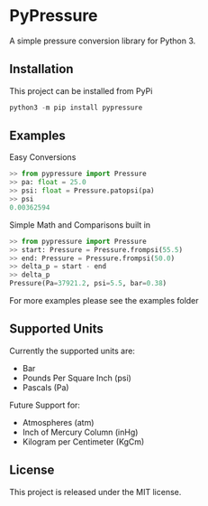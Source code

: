 # PyPressure

A simple pressure conversion library for Python 3.

## Installation

This project can be installed from PyPi

```python
python3 -m pip install pypressure
```

## Examples

Easy Conversions

```python
>> from pypressure import Pressure
>> pa: float = 25.0
>> psi: float = Pressure.patopsi(pa)
>> psi
0.00362594
```

Simple Math and Comparisons built in

```python
>> from pypressure import Pressure
>> start: Pressure = Pressure.frompsi(55.5)
>> end: Pressure = Pressure.frompsi(50.0)
>> delta_p = start - end
>> delta_p
Pressure(Pa=37921.2, psi=5.5, bar=0.38)
```

For more examples please see the examples folder

## Supported Units

Currently the supported units are:
* Bar
* Pounds Per Square Inch (psi)
* Pascals (Pa)

Future Support for:
* Atmospheres (atm)
* Inch of Mercury Column (inHg)
* Kilogram per Centimeter (KgCm)

## License

This project is released under the MIT license.
